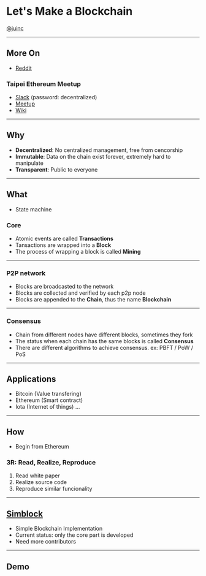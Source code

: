 # Let's Make a Blockchain

[@juinc](https://github.com/juinc)

---

## More On
- [Reddit](https://www.reddit.com/r/ethereum/comments/61y5ix/welcome_to_rethereum_the_reddit_front_page_of_the/)

### Taipei Ethereum Meetup
- [Slack](http://bit.lyè¶³/252hNY0) (password: decentralized)
- [Meetup](https://www.meetup.com/Taipei-Ethereum-Meetup/)
- [Wiki](https://github.com/EtherTW/Taipei-Ethereum-Wiki/wiki)

---

## Why
- **Decentralized**: No centralized management, free from cencorship
- **Immutable**: Data on the chain exist forever, extremely hard to manipulate
- **Transparent**: Public to everyone

---

## What
- State machine

### Core
- Atomic events are called **Transactions**
- Tansactions are wrapped into a **Block**
- The process of wrapping a block is called **Mining**

---

### P2P network
- Blocks are broadcasted to the network
- Blocks are collected and verified by each p2p node
- Blocks are appended to the **Chain**, thus the name **Blockchain**

---

### Consensus
- Chain from different nodes have different blocks, sometimes they fork
- The status when each chain has the same blocks is called **Consensus**
- There are different algorithms to achieve consensus. ex: PBFT / PoW / PoS

---

## Applications
- Bitcoin (Value transfering)
- Ethereum (Smart contract)
- Iota (Internet of things)
...

---

## How
- Begin from Ethereum

### 3R: Read, Realize, Reproduce
1. Read white paper
2. Realize source code
3. Reproduce similar funcionality

---

## [Simblock](https://github.com/juinc/simblock)
- Simple Blockchain Implementation
- Current status: only the core part is developed
- Need more contributors

---

## Demo
